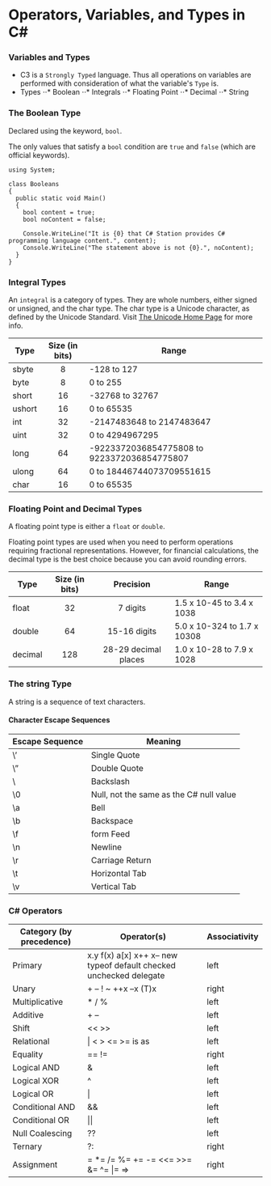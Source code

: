 # Operators, Variables, and Types in C#


### Variables and Types
 - C3 is a `Strongly Typed` language. Thus all operations on variables are performed with consideration of what the variable's `Type` is.
 - Types
 ⋅⋅* Boolean
 ⋅⋅* Integrals
 ⋅⋅* Floating Point
 ⋅⋅* Decimal
 ⋅⋅* String


### The Boolean Type
Declared using the keyword, `bool`.  

 The only values that satisfy a `bool` condition are `true` and `false` (which are official keywords).

```
using System;

class Booleans
{
  public static void Main()
  {
    bool content = true;
    bool noContent = false;

    Console.WriteLine("It is {0} that C# Station provides C# programming language content.", content);
    Console.WriteLine("The statement above is not {0}.", noContent);
  }
}
```


### Integral Types
An `integral` is a category of types. They are whole numbers, either signed or unsigned, and the char type. The char type is a Unicode character, as defined by the Unicode Standard. Visit [The Unicode Home Page](http://www.unicode.org/) for more info.

| Type     | Size (in bits) | Range                                         |
| -------- |:--------------:| --------------------------------------------- |
| sbyte    | 8              | -128 to 127                                   |
| byte     | 8              | 0 to 255                                      |
| short    | 16             | -32768 to 32767                               |
| ushort   | 16             | 0 to 65535                                    |
| int      | 32             | -2147483648 to 2147483647                     |
| uint     | 32             | 0 to 4294967295                               |
| long     | 64             | -9223372036854775808 to 9223372036854775807   |
| ulong    | 64             | 0 to 18446744073709551615                     |
| char     | 16             | 0 to 65535                                    |


### Floating Point and Decimal Types
A floating point type is either a `float` or `double`.  

Floating point types are used when you need to perform operations requiring fractional representations. However, for financial calculations, the decimal type is the best choice because you can avoid rounding errors.  

| Type     | Size (in bits) | Precision            | Range                       |
| -------- |:--------------:| :-------------------:| --------------------------- |
| float    | 32             | 7 digits             | 1.5 x 10-45 to 3.4 x 1038   |
| double   | 64             | 15-16 digits         | 5.0 x 10-324 to 1.7 x 10308 |
| decimal  | 128            | 28-29 decimal places | 1.0 x 10-28 to 7.9 x 1028   |


### The string Type
A string is a sequence of text characters.  

#### Character Escape Sequences
| Escape Sequence | Meaning                                 |
| --------------- | --------------------------------------- |
| \’              | Single Quote                            |
| \”              | Double Quote                            |
| \\              | Backslash                               |
| \0              | Null, not the same as the C# null value |
| \a              | Bell                                    |
| \b              | Backspace                               |
| \f              | form Feed                               |
| \n              | Newline                                 |
| \r              | Carriage Return                         |
| \t              | Horizontal Tab                          |
| \v              | Vertical Tab                            |


### C# Operators

| Category (by precedence) | Operator(s)                                                                 | Associativity |
| ------------------------ | --------------------------------------------------------------------------- | ------------- |
| Primary                  | x.y  f(x)  a[x]  x++  x–  new  typeof  default  checked  unchecked delegate | left          |
| Unary                    | +  –  !  ~  ++x  –x  (T)x                                                   | right         |
| Multiplicative           | *  /  %                                                                     | left          |
| Additive                 | +  –                                                                        | left          |
| Shift                    | <<  >>                                                                      | left          |
| Relational               | \| <  >  <=  >=  is as                                                       | left          |
| Equality                 | ==  !=                                                                      | right         |
| Logical AND              | &                                                                           | left          |
| Logical XOR              | ^                                                                           | left          |
| Logical OR               | \|                                                                           | left          |
| Conditional AND          | &&                                                                          | left          |
| Conditional OR           | \|\|                                                                          | left          |
| Null Coalescing          | ??                                                                          | left          |
| Ternary                  | ?:                                                                          | right         |
| Assignment               | =  *=  /=  %=  +=  -=  <<=  >>=  &=  ^=  \|=  =>                             | right         |
